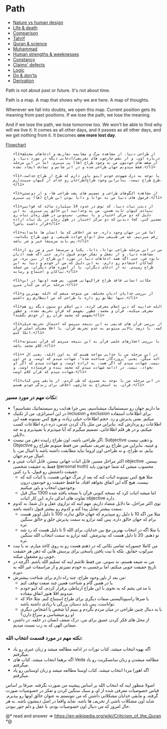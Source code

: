 # Path

- [Nature vs human design](nature-vs-human-design/index)
- [Life & death](life-and-death/index)
- [Comparison](comparison/index)
- [Tahrif](tahrif/index)
- [Quran & science](quran-and-science/index)
- [Muhammad](muhammad)
- [Human strengths & weeknesses](human-strength-and-weakness/index)
- [Constancy](constancy/index)
- [Claims' defects](claims-defects)
- [Logic](logic)
- [Do & don'ts](do-and-donts)
- [Derivation](derivation)

Path is not about past or future. It's not about time.

Path is a map. A map that shows why we are here. A map of thoughts.

Whenever we fall into doubts, we open this map. Current position gets its meaning from past positions. If we lose the path, we lose the meaning.

And if we lose the path, we lose tomorrow too. We won't be able to find why will we live it. It comes as all other days, and it passes as all other days, and we get nothing from it. It becomes **one more lost day**.

[Flowchart](flowchart)

<ul>
    

    <li>از طراحی دنیا، از مشاهده مرگ و مقایسه تعاریف و ادعاهای مختلف درباره اون، و از نقص چارچوب های تعریفی/ادعایی دیگه در مورد دنیا، و از ضعف های خودمون من به وجود طراح (ها) پی میبرم. اما در این مرحله فقط میدونم جهان طراحی شده و در اثر شانس و تصادف ایجاد نشده.</li>

    <li>با توجه به درک شهودی خودم اینو باور دارم که طرح از طراح جداست. طرح طراح نیست. بنابراین وجود طراح/طراحان رو جدای از کیهان میپندارم.</li>

    <li>از مشاهده الگوهای طراحی و تصمیم های پشت طراحی ها، و از دونستن فرمول های دنیا من به توانا و دانا بودن این طراح (ها) پی میبرم.</li>

    <li>از دیدن ثبات دنیا، که توش در حدود 14 میلیارد ساله که قوانین بنیادی کیهان ثابت هستن، من به وحدانیت این خالق پی میبرم. به این دلیل که دو مرکز اختیار و یا بیشتر، نمیتونن در طول زمان ثبات رو تضمین کنن. کجا دیدین که دو مرکز اختیار در طول زمان در یک ثبات اراده قرار داشته باشن؟</li>

    <li>اما شر در جهان وجود داره. چه شر اخلاقی که ما انسان ها عامدانه رقم میزنیم، چه شر طبیعی مثل انواع حوادث طبیعی. و چون طراح یکتاست، پس باید سرمنشا خیر و شر باشه.</li>

    <li>من در این مرحله طراحی توانا، دانا، یکتا و سرمنشا خیر و شر رو از مشاهده دنیا، و از تعقل و تفکر خودم قبول دارم. حتی اگه همه ادیان نابود شن، حتی اگه همه ادعاهای دنیا در مورد این طراح از بین بره، من کماکان اعتقادم رو دارم. به این دلیل که من از خودم و دنیا به این طراح رسیدم. نه از ادعای دیگران، یا از آموزه های دیگران، من جمله نیاکان و اجتماع و رسانه.</li>

    <li>مکاتب انسانی فاقد طراح فراکیهانی هستن. پس همه اونها در این مرحله برای من کنار میرن.</li>

    <li>از بررسی خدایان ادیان مختلف، من متوجه میشم که الله بهترین و تنها تطابق رو داره با طراحی که من انتظارش رو داشتم.</li>

    <li>الله خداییه که دین اسلام معرفی کرده. دین اسلام دو ستون دیگه رو هم معرفی میکنه. قرآن و محمد. چطور بفهمم که قرآن تحریف نشده، و چطور بفهمم که محمد قرآن رو از خودش نگفته؟</li>

    <li>از بررسی قرآن های قدیمی به این نتیجه میرسم که احتمال تحریف خیلی کمه. با درصد بالایی میتونم به عدم تحریف قرآن، یا اقلا معنای اصلی قرآن اتکا کنم.</li>

    <li>با بررسی اعجازهای علمی قرآن به این نتیجه میرسم که قرآن نمیتونه کلام محمد باشه.</li>

    <li>در این مرحله من با خدایی مواجه هستم که به اون الله، یعنی ال + اله میگن، یعنی "پروردگار شناخته شده". شهادت میدم که اوست، و جز اون نیست. شهادت میدم که اگر هست، به اراده اوست. و شهادت میدم که اگر او نخواد، نیست. در ادامه شهادت میدم که محمد بنده و فرستاده اوست. و شهادت میدم که قرآن کلام اوست.</li>

    <li>در این مرحله من با توجه به مسیری که طی کردم، از مابقی متن کتاب قرآن، به استخراج یه چارچوب اخلاقی برای زندگی خودم هستم.</li>
</ul>
<h3>
    نکات مهم در مورد مسیر:
</h3>
<ul>
    <li>
        ما داریم جهان رو سیستماتیک میشناسیم، پس چرا هدایت رو سیستماتیک نشناسیم؟
    </li>
    <li>
        در این استراتژی، من از تکنیک inclusion و exclusion برای اطلاعات استفاده میکنم. یعنی پذیرش و رد. حجم اطلاعات خیلی زیاده، و هیچ کس نمیتونه همه این اطلاعات رو پردازش کنه. بنابراین من مثل پاک کردن عدس، ذره ذره اطلاعات کسب میکنم، و در هر قلم اطلاعاتی، تصمیم میگیرم که آیا میپذیرم یا نمیپذیرم و به چه دلایلی.
    </li>
    <li>
        اگر طراحی باشه، اون طراح زاییده ذهن من نیست. Subjective و ذهنی نیست. Objective و عینیه. بنابراین من طراح رو تعریف نمیکنم. من فقط میتونم طراح رو بیابم. نه طراح، و نه طراحی اون لزوما نباید مطابقت داشته باشه با امیال من، یا امیال مردم جهان.
    </li>
    <li>
        اکثر مراحل مسیر، قابل اثبات جهانی نیستن. قابل اثبات عینی و objective نیستن. فقط یه حقیقت شخصی (personal truth) محسوب میشن که شما خودتون باید حقیقت داشتنش رو قبول، یا رد کنین.
        <ul>
            <li>
                مثلا هیچ کس نمیتونه اثبات کنه که بعد از مرگ جهانی هست، یا اثبات کنه که نیست. هیچ گاه این اتفاق نخواهد افتاد. ما فقط حقیقت رو خودمون درون وجودمون انتخاب و باور میکنیم.
            </li>
            <li>
                اما میشه اثبات کرد که نسخه کنونی قرآن با نسخه یافته شده 1300 سال قبل تفاوت های اندکی داره. این کار اثبات objective داره.
            </li>
        </ul>
    </li>
    <li>
        توی اکثر مراحل، ما دلایل متضاد داریم. مهم اینه که ترازوی عقل و دل شما، به کدوم سمت بیشتر تمایل پیدا کنه و کدوم رو بیشتر قبول داشته باشه.
        <ul>
            <li>
                مثلا من اگه 10 تا دلیل رو میپذیرم که جهان خالق نداره، 100 تا دلیل اونور هست برام که جهان خالق داره. پس کفه ترازو به سمت پذیرش خلق و خالق سنگین تره.
            </li>
            <li>
                یا مثلا اگه در انتخاب بهترین مچ بین خدایان، برای الله 5 تا دلیل هست که رد شه تو ذهنم، 20 تا دلیل هست که بپذیرمش. کفه ترازو به سمت انتخاب الله سنگین تره.
            </li>
        </ul>
    </li>
    <li>
        من کاملا جسورانه تمامی نکاتی که در ذهنم هست رو به روی کاغذ میارم. نه با نیت سرکوب حقایق. بلکه با نیت یافتن پاسخی برای پرسش هایی که ذهن هر حقیقت جویی رو مشغول میکنه.
    </li>
    <li>
        من نه شیعه هستم، نه سونی. من فقط تلاشم اینه که تسلیم الله باشم. اگرچه در تاریخ حقیقت جویی میکنم، اما برچسبی به خودم نمیزنم و از مراسمات غیر الله به دورم.
    </li>
    <li>
        من بعد از باور وجود طراح، چند راه دارم برای شناخت بیشترش:
        <ul>
            <li>
                یا در همین گام و شناخت همین چند صفت توقف کنم.
            </li>
            <li>
                یا مدعی بشم که به نحوی با این طراح ارتباطی برقرار کردم، که اینو خودم میدونم اقلا هنوز اتفاق نیفتاده.
            </li>
            <li>
                یا صرفا راسیونالیستی صفات دیگری برای طراح استنتاج کنم. مثلا حالا که تواناست، پس باید دستان بزرگی یا زیادی داشته باشه.
            </li>
            <li>
                یا به دنبال چنین طراحی در میان مردم بگردم و ببینم آیا شخص یا اشخاص دیگری او رو میشناسن و سراغ دارن؟
            </li>
        </ul>
    </li>
    <li>
        از محل های فکر کردن عمیق برای من، درک ضعف انسان در خلقه. در داشتن صفاتی الهی که به رب نسبت میدیم.
    </li>
</ul>
<h3>
    نکته مهم در مورد قسمت انتخاب الله:
</h3>
<ul>
    <li>
        اگه یهوه انتخاب میشد، کتاب تورات در ادامه مطالعه میشد و زبان عبری رو یاد میگرفتم.
    </li>
    <li>
        اگه برهما انتخاب میشد، کتاب های Veda مطالعه میشدن و زبان سانسکریت رو یاد میگرفتم.
    </li>
    <li>
        اگه اهورا مزدا انتخاب میشد، کتاب اوستا مطالعه میشد و زبان اوستایی رو یاد میگرفتم.
    </li>
</ul>
<p>
    اصولا منظور اینه که انتخاب الله بر اساس پیشینه من صورت نگرفته. صرفا بر اساس قیاس خصوصیات معرفی شده از او، و سبک سنگین کردن و تفکر در خصوصیات صورت گرفته. و مابقی خدایان مشکلاتی داشتن که من نتونستم به عنوان خالق اونها رو بپذیرم. شاید اون مشکلات ناشی از تحریف ها باشه. شاید واقعا در اصل دینشون باشه. به هر حال امروز که من دنبال اون خصوصیات بودم، با عقل و دلم جور نبودن.
</p>

@*
    read and answer => https://en.wikipedia.org/wiki/Criticism_of_the_Quran
*@
